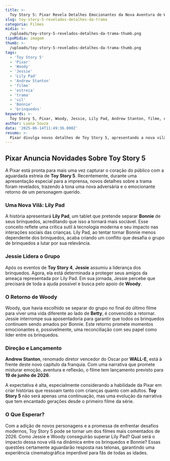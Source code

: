 ```yaml
---
title: >-
  Toy Story 5: Pixar Revela Detalhes Emocionantes da Nova Aventura de Woody e Jessie
slug: toy-story-5-revelados-detalhes-da-trama
categoria: Filmes
midia: >-
  /uploads/toy-story-5-revelados-detalhes-da-trama-thumb.png
tipoMidia: imagem
thumb: >-
  /uploads/toy-story-5-revelados-detalhes-da-trama-thumb.png
tags:
  - 'Toy Story 5'
  - 'Pixar'
  - 'Woody'
  - 'Jessie'
  - 'Lily Pad'
  - 'Andrew Stanton'
  - 'filme'
  - 'estreia'
  - 'trama'
  - 'vil'
  - 'Bonnie'
  - 'brinquedos'
keywords: >-
  Toy Story 5, Pixar, Woody, Jessie, Lily Pad, Andrew Stanton, filme, estreia, trama, vilã, Bonnie, brinquedos
author: Luana Souza
data: '2025-06-14T11:49:36.000Z'
resumo: >-
  Pixar divulga novos detalhes de Toy Story 5, apresentando a nova vilã Lily Pad e o retorno de Woody ao grupo dos brinquedos de Bonnie.
---
```


## Pixar Anuncia Novidades Sobre Toy Story 5

A Pixar está pronta para mais uma vez capturar o coração do público com a aguardada estreia de **Toy Story 5**. Recentemente, durante uma apresentação especial para a imprensa, novos detalhes sobre a trama foram revelados, trazendo à tona uma nova adversária e o emocionante retorno de um personagem querido.

### Uma Nova Vilã: Lily Pad

A história apresentará **Lily Pad**, um tablet que pretende separar **Bonnie** de seus brinquedos, acreditando que isso a tornará mais sociável. Esse conceito reflete uma crítica sutil à tecnologia moderna e seu impacto nas interações sociais das crianças. Lily Pad, ao tentar tornar Bonnie menos dependente dos brinquedos, acaba criando um conflito que desafia o grupo de brinquedos a lutar por sua relevância.

### Jessie Lidera o Grupo

Após os eventos de **Toy Story 4**, **Jessie** assumiu a liderança dos brinquedos. Agora, ela está determinada a proteger seus amigos da ameaça representada por Lily Pad. Em sua jornada, Jessie percebe que precisará de toda a ajuda possível e busca pelo apoio de **Woody**.

### O Retorno de Woody

Woody, que havia escolhido se separar do grupo no final do último filme para viver uma vida diferente ao lado de **Betty**, é convencido a retornar. Jessie interrompe sua aposentadoria para garantir que todos os brinquedos continuem sendo amados por Bonnie. Este retorno promete momentos emocionantes e, possivelmente, uma reconciliação com seu papel como líder entre os brinquedos.

### Direção e Lançamento

**Andrew Stanton**, renomado diretor vencedor do Oscar por **WALL-E**, está à frente deste novo capítulo da franquia. Com uma narrativa que promete misturar emoção, aventura e reflexão, o filme tem lançamento previsto para **19 de junho de 2026**.

A expectativa é alta, especialmente considerando a habilidade da Pixar em criar histórias que ressoam tanto com crianças quanto com adultos. **Toy Story 5** não será apenas uma continuação, mas uma evolução da narrativa que tem encantado gerações desde o primeiro filme da série.

### O Que Esperar?

Com a adição de novos personagens e a promessa de enfrentar desafios modernos, Toy Story 5 pode se tornar um dos filmes mais comentados de 2026. Como Jessie e Woody conseguirão superar Lily Pad? Qual será o impacto dessa nova vilã na dinâmica entre os brinquedos e Bonnie? Essas questões certamente aguardarão resposta nas telonas, garantindo uma experiência cinematográfica imperdível para fãs de todas as idades.